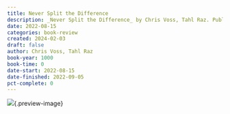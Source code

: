 ```yaml
---
title: Never Split the Difference
description: _Never Split the Difference_ by Chris Voss, Tahl Raz. Published by HarperAudio, with ISBN 9780062471253.0. Read on 2022-08-15
date: 2022-08-15
categories: book-review
created: 2024-02-03
draft: false
author: Chris Voss, Tahl Raz
book-year: 1000
book-time: 0
date-start: 2022-08-15
date-finished: 2022-09-05
pct-complete: 0
---
```


![](https://img3.od-cdn.com/ImageType-100/0293-1/{3099E8B4-FB18-4F0C-AF52-0529AE70C037}IMG100.JPG){.preview-image}
